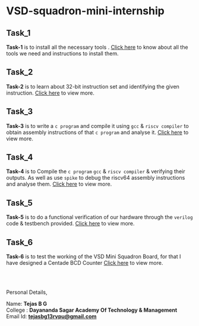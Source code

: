 # VSD-squadron-mini-internship


## Task_1

**Task-1** is to install all the necessary tools . [Click here](https://github.com/tejasbg19/VSD-squadron-mini-internship/blob/main/Task_1.md) to know about all the tools we need and instructions to install them.


## Task_2

**Task-2** is to learn about 32-bit instruction set and identifying the given instruction. [Click here](https://github.com/tejasbg19/VSD-squadron-mini-internship/blob/main/Task_2.md) to view more.


## Task_3

**Task-3** is to write a `c program` and compile it using `gcc` & `riscv compiler` to obtain assembly instructions of that `c program` and analyse it.
[Click here](https://github.com/tejasbg19/VSD-squadron-mini-internship/blob/main/Task_3.md) to view more.


## Task_4

**Task-4** is to Compile the `c program` `gcc` & `riscv compiler` & verifying their outputs. As well as use `spike` to debug the riscv64 assembly instructions and analyse them. 
[Click here](https://github.com/tejasbg19/VSD-squadron-mini-internship/blob/main/Task_4.md) to view more.


## Task_5

**Task-5** is to do a functional verification of our hardware through the `verilog` code & testbench provided.
[Click here](https://github.com/tejasbg19/VSD-squadron-mini-internship/blob/main/Task_5.md) to view more.


## Task_6

**Task-6** is to test the working of the VSD Mini Squadron Board, for that I have designed a Centade BCD Counter 
[Click here](https://github.com/tejasbg19/VSD-squadron-mini-internship/blob/main/Task_6.md) to view more.


<br>
<br>

Personal Details,

Name: **Tejas B G**  <br>
College : **Dayananda Sagar Academy Of Technology & Management** <br>
Email Id: **tejasbg13rvpu@gmail.com**



